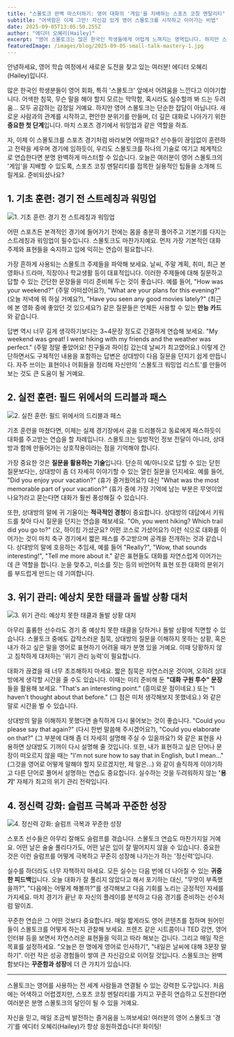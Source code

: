 ```yaml
---
title: "스몰토크 완벽 마스터하기: 영어 대화의 '게임'을 지배하는 스포츠 코칭 멘탈리티"
subtitle: "어색함은 이제 그만! 자신감 있게 영어 스몰토크를 시작하고 이어가는 비법"
date: 2025-09-05T13:05:50.255Z
author: "에디터 오혜리(Hailey)"
excerpt: "영어 스몰토크는 많은 한국인 학생들에게 어렵게 느껴지는 영역입니다. 하지만 스포츠 선수처럼 훈련하고 전략적으로 접근한다면, 누구나 자신감 있게 대화를 시작하고 즐길 수 있습니다. 이 글에서는 스몰토크를 완벽하게 마스터하는 실용적인 팁과 마인드셋을 소개합니다."
featuredImage: /images/blog/2025-09-05-small-talk-mastery-1.jpg
---
```


안녕하세요, 영어 학습 여정에서 새로운 도전을 찾고 있는 여러분! 에디터 오혜리(Hailey)입니다.

많은 한국인 학생분들이 영어 회화, 특히 '스몰토크' 앞에서 어려움을 느낀다고 이야기합니다. 어색한 침묵, 무슨 말을 해야 할지 모르는 막막함, 혹시라도 실수할까 봐 드는 두려움... 모두 공감하는 감정일 거예요. 하지만 영어 스몰토크는 단순한 잡담이 아닙니다. 새로운 사람과의 관계를 시작하고, 편안한 분위기를 만들며, 더 깊은 대화로 나아가기 위한 **중요한 첫 단계**입니다. 마치 스포츠 경기에서 워밍업과 같은 역할을 하죠.

자, 이제 이 스몰토크를 스포츠 경기처럼 바라보면 어떨까요? 선수들이 끊임없이 훈련하고 전략을 세우며 경기에 임하듯이, 우리도 스몰토크를 하나의 기술로 여기고 체계적으로 연습한다면 분명 완벽하게 마스터할 수 있습니다. 오늘은 여러분이 영어 스몰토크의 '게임'을 지배할 수 있도록, 스포츠 코칭 멘탈리티를 접목한 실용적인 팁들을 소개해 드릴게요. 준비되셨나요?

## 1. 기초 훈련: 경기 전 스트레칭과 워밍업

![1. 기초 훈련: 경기 전 스트레칭과 워밍업](/images/blog/2025-09-05-small-talk-mastery-1-h2-1.jpg)

어떤 스포츠든 본격적인 경기에 들어가기 전에는 몸을 충분히 풀어주고 기본기를 다지는 스트레칭과 워밍업이 필수입니다. 스몰토크도 마찬가지예요. 먼저 가장 기본적인 대화 주제와 표현들을 숙지하고 입에 익히는 연습이 필요합니다.

가장 흔하게 사용되는 스몰토크 주제들을 파악해 보세요. 날씨, 주말 계획, 취미, 최근 본 영화나 드라마, 직장이나 학교생활 등이 대표적입니다. 이러한 주제들에 대해 질문하고 답할 수 있는 간단한 문장들을 미리 준비해 두는 것이 좋습니다. 예를 들어, "How was your weekend?" (주말 어떠셨어요?), "What are your plans for this evening?" (오늘 저녁에 뭐 하실 거예요?), "Have you seen any good movies lately?" (최근에 본 영화 중에 좋았던 것 있으세요?) 같은 질문들은 언제든 사용할 수 있는 **만능 카드**와 같습니다.

답변 역시 너무 길게 생각하기보다는 3~4문장 정도로 간결하게 연습해 보세요. "My weekend was great! I went hiking with my friends and the weather was perfect." (주말 정말 좋았어요! 친구들과 하이킹 갔는데 날씨가 최고였어요.) 이렇게 간단하면서도 구체적인 내용을 포함하는 답변은 상대방이 다음 질문을 던지기 쉽게 만듭니다. 자주 쓰이는 표현이나 어휘들을 정리해 자신만의 '스몰토크 워밍업 리스트'를 만들어 보는 것도 큰 도움이 될 거예요.

## 2. 실전 훈련: 필드 위에서의 드리블과 패스

![2. 실전 훈련: 필드 위에서의 드리블과 패스](/images/blog/2025-09-05-small-talk-mastery-1-h2-2.jpg)

기초 훈련을 마쳤다면, 이제는 실제 경기장에서 공을 드리블하고 동료에게 패스하듯이 대화를 주고받는 연습을 할 차례입니다. 스몰토크는 일방적인 정보 전달이 아니라, 상대방과 함께 만들어가는 상호작용이라는 점을 기억해야 합니다.

가장 중요한 것은 **질문을 활용하는 기술**입니다. 단순히 예/아니오로 답할 수 있는 닫힌 질문보다는, 상대방이 좀 더 자세히 이야기할 수 있는 열린 질문을 던지세요. 예를 들어, "Did you enjoy your vacation?" (휴가 즐거웠어요?) 대신 "What was the most memorable part of your vacation?" (휴가 중에 가장 기억에 남는 부분은 무엇이었나요?)라고 묻는다면 대화가 훨씬 풍성해질 수 있습니다.

또한, 상대방의 말에 귀 기울이는 **적극적인 경청**이 중요합니다. 상대방의 대답에서 키워드를 찾아 다시 질문을 던지는 연습을 해보세요. "Oh, you went hiking? Which trail did you go to?" (오, 하이킹 가셨군요? 어떤 코스로 가셨어요?) 이런 식으로 대화를 이어가는 것이 마치 축구 경기에서 짧은 패스를 주고받으며 공격을 전개하는 것과 같습니다. 상대방의 말에 호응하는 추임새, 예를 들어 "Really?", "Wow, that sounds interesting!", "Tell me more about it." 같은 표현들도 대화를 자연스럽게 이어가는 데 큰 역할을 합니다. 눈을 맞추고, 미소를 짓는 등의 비언어적 표현 또한 대화의 분위기를 부드럽게 만드는 데 기여합니다.

## 3. 위기 관리: 예상치 못한 태클과 돌발 상황 대처

![3. 위기 관리: 예상치 못한 태클과 돌발 상황 대처](/images/blog/2025-09-05-small-talk-mastery-1-h2-3.jpg)

아무리 훌륭한 선수라도 경기 중 예상치 못한 태클을 당하거나 돌발 상황에 직면할 수 있습니다. 스몰토크 중에도 갑작스러운 침묵, 상대방의 질문을 이해하지 못하는 상황, 혹은 내가 하고 싶은 말을 영어로 표현하기 어려울 때가 분명 있을 거예요. 이때 당황하지 않고 침착하게 대처하는 '위기 관리 능력'이 필요합니다.

대화가 끊겼을 때 너무 초조해하지 마세요. 짧은 침묵은 자연스러운 것이며, 오히려 상대방에게 생각할 시간을 줄 수도 있습니다. 이때는 미리 준비해 둔 **"대화 구원 투수" 문장**들을 활용해 보세요. "That's an interesting point." (흥미로운 점이네요.) 또는 "I haven't thought about that before." (그 점은 미처 생각해보지 못했네요.) 와 같은 말로 시간을 벌 수 있습니다.

상대방의 말을 이해하지 못했다면 솔직하게 다시 물어보는 것이 좋습니다. "Could you please say that again?" (다시 한번 말씀해 주시겠어요?), "Could you elaborate on that?" (그 부분에 대해 좀 더 자세히 설명해 주실 수 있을까요?) 와 같은 표현을 사용하면 상대방도 기꺼이 다시 설명해 줄 것입니다. 또한, 내가 표현하고 싶은 단어나 문장이 떠오르지 않을 때는 "I'm not sure how to say that in English, but I mean..." (그것을 영어로 어떻게 말해야 할지 모르겠지만, 제 말은...) 와 같이 솔직하게 이야기하고 다른 단어로 풀어서 설명하는 연습도 중요합니다. 실수하는 것을 두려워하지 않는 **'용기'** 자체가 최고의 위기 관리 전략입니다.

## 4. 정신력 강화: 슬럼프 극복과 꾸준한 성장

![4. 정신력 강화: 슬럼프 극복과 꾸준한 성장](/images/blog/2025-09-05-small-talk-mastery-1-h2-4.jpg)

스포츠 선수들은 아무리 잘해도 슬럼프를 겪습니다. 스몰토크 연습도 마찬가지일 거예요. 어떤 날은 술술 풀리다가도, 어떤 날은 입이 잘 떨어지지 않을 수 있습니다. 중요한 것은 이런 슬럼프를 어떻게 극복하고 꾸준히 성장해 나가는가 하는 '정신력'입니다.

실수를 하더라도 너무 자책하지 마세요. 모든 실수는 다음 번에 더 나아질 수 있는 **귀중한 피드백**입니다. 오늘 대화가 잘 풀리지 않았다고 해서 포기하는 대신, "무엇이 부족했을까?", "다음에는 어떻게 해볼까?"를 생각해보고 다음 기회를 노리는 긍정적인 자세를 가지세요. 마치 경기가 끝난 후 자신의 플레이를 분석하고 다음 경기를 준비하는 선수처럼 말이죠.

꾸준한 연습은 그 어떤 것보다 중요합니다. 매일 짧게라도 영어 콘텐츠를 접하며 원어민들이 스몰토크를 어떻게 하는지 관찰해 보세요. 프렌즈 같은 시트콤이나 TED 강연, 영어 인터뷰 등을 보면서 자연스러운 표현들을 익히고 따라 해보는 겁니다. 그리고 매일 작은 목표를 설정하세요. "오늘은 한 명에게 영어로 인사하기", "내일은 날씨에 대해 3문장 말하기". 이런 작은 성공 경험들이 쌓여 큰 자신감으로 이어질 것입니다. 스몰토크는 완벽함보다는 **꾸준함과 성장**에 더 큰 가치가 있습니다.

---

스몰토크는 영어를 사용하는 전 세계 사람들과 연결될 수 있는 강력한 도구입니다. 처음에는 어색하고 어렵겠지만, 스포츠 코칭 멘탈리티를 가지고 꾸준히 연습하고 도전한다면 여러분은 분명 스몰토크의 달인이 될 수 있을 거예요.

자신을 믿고, 매일 조금씩 발전하는 즐거움을 느껴보세요! 여러분의 영어 스몰토크 '경기'를 에디터 오혜리(Hailey)가 항상 응원하겠습니다! 화이팅!